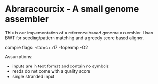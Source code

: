 # Abraracourcix - A small genome assembler
This is our implementation of a reference based genome assembler.
Uses BWT for seeding/pattern matching and a greedy score based aligner.


compile flags:
-std=c++17 -fopenmp -O2

Assumptions:
- inputs are in text format and contain no symbols
- reads do not come with a quality score
- single stranded input
